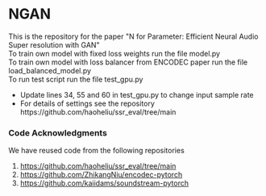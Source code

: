 # NGAN
This is the repository for the paper "N for Parameter: Efficient Neural Audio Super resolution with GAN" 
</br>To train own model with fixed loss weights run the file model.py
</br>To train  own model with loss balancer from ENCODEC paper run the file load_balanced_model.py
</br>To run test script run the file test_gpu.py
<ul>
<li>Update lines 34, 55 and 60 in test_gpu.py to change input sample rate
<li>For details of settings see the repository https://github.com/haoheliu/ssr_eval/tree/main
</ul>
<h3>Code Acknowledgments</h3>

We have reused code from the following repositories
1. https://github.com/haoheliu/ssr_eval/tree/main
2. https://github.com/ZhikangNiu/encodec-pytorch
3. https://github.com/kaiidams/soundstream-pytorch
